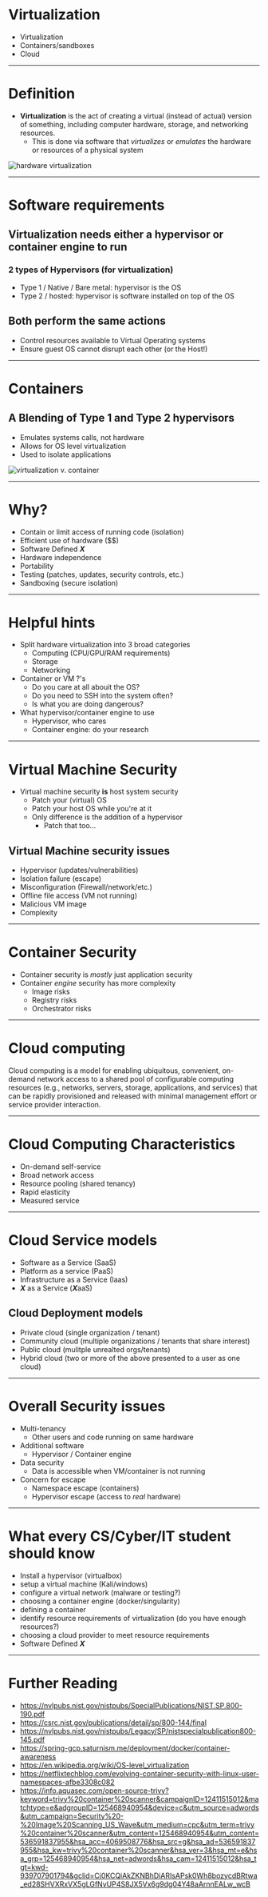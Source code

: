 # Virtualization

* Virtualization
* Containers/sandboxes
* Cloud

---

# Definition

* **Virtualization** is the act of creating a virtual (instead of actual) version of something, including
computer hardware, storage, and networking resources.
  * This is done via software that *virtualizes* or *emulates* the hardware or resources
    of a physical system

![hardware virtualization](./img/virt.png)

---

# Software requirements

## Virtualization needs either a hypervisor or container engine to run

### 2 types of Hypervisors (for virtualization)

* Type 1 / Native / Bare metal: hypervisor is the OS
* Type 2 / hosted: hypervisor is software installed on top of the OS

## Both perform the same actions

* Control resources available to Virtual Operating systems
* Ensure guest OS cannot disrupt each other (or the Host!)

---

# Containers

## A Blending of Type 1 and Type 2 hypervisors

* Emulates systems calls, not hardware
* Allows for OS level virtualization
* Used to isolate applications

![virtualization v. container](./img/virt-container.png)

---

# Why?

* Contain or limit access of running code (isolation)
* Efficient use of hardware ($$)
* Software Defined ***X***
* Hardware independence
* Portability
* Testing (patches, updates, security controls, etc.)
* Sandboxing (secure isolation)

---

# Helpful hints

* Split hardware virtualization into 3 broad categories
  * Computing (CPU/GPU/RAM requirements)
  * Storage
  * Networking
* Container or VM ?'s
  * Do you care at all abouit the OS?
  * Do you need to SSH into the system often?
  * Is what you are doing dangerous?
* What hypervisor/container engine to use
  * Hypervisor, who cares
  * Container engine: do your research

---

# Virtual Machine Security

* Virtual machine security **is** host system security
  * Patch your (virtual) OS
  * Patch your host OS while you're at it
  * Only difference is the addition of a hypervisor
    * Patch that too...

## Virtual Machine security issues

* Hypervisor (updates/vulnerabilities)
* Isolation failure (escape)
* Misconfiguration (Firewall/network/etc.)
* Offline file access (VM not running)
* Malicious VM image
* Complexity

---

# Container Security

* Container security is *mostly* just application security
* Container *engine* security has more complexity
  * Image risks
  * Registry risks
  * Orchestrator risks

---

# Cloud computing

Cloud computing is a model for enabling ubiquitous, convenient, on-demand network 
access to a shared pool of configurable computing resources (e.g., networks, 
servers, storage, applications, and services) that can be rapidly 
provisioned and released with minimal management effort or service 
provider interaction. 

---

# Cloud Computing Characteristics

* On-demand self-service
* Broad network access
* Resource pooling (shared tenancy)
* Rapid elasticity
* Measured service

---

# Cloud Service models

* Software as a Service (SaaS)
* Platform as a service (PaaS)
* Infrastructure as a Service (Iaas)
* ***X*** as a Service (***X***aaS)

## Cloud Deployment models

* Private cloud (single organization / tenant)
* Community cloud (multiple organizations / tenants that share interest)
* Public cloud (mulitple unrealted orgs/tenants)
* Hybrid cloud (two or more of the above presented to a user as one cloud)

---

# Overall Security issues

* Multi-tenancy
  * Other users and code running on same hardware
* Additional software
  * Hypervisor / Container engine
* Data security
  * Data is accessible when VM/container is not running
* Concern for escape
  * Namespace escape (containers)
  * Hypervisor escape (access to *real* hardware)

---

# What every CS/Cyber/IT student should know

* Install a hypervisor (virtualbox)
* setup a virtual machine (Kali/windows)
* configure a virtual network (malware or testing?)
* choosing a container engine (docker/singularity)
* defining a container
* identify resource requirements of virtualization (do you have enough resources?)
* choosing a cloud provider to meet resource requirements
* Software Defined ***X***

---

# Further Reading

* https://nvlpubs.nist.gov/nistpubs/SpecialPublications/NIST.SP.800-190.pdf
* https://csrc.nist.gov/publications/detail/sp/800-144/final
* https://nvlpubs.nist.gov/nistpubs/Legacy/SP/nistspecialpublication800-145.pdf
* https://spring-gcp.saturnism.me/deployment/docker/container-awareness
* https://en.wikipedia.org/wiki/OS-level_virtualization
* https://netflixtechblog.com/evolving-container-security-with-linux-user-namespaces-afbe3308c082
* https://info.aquasec.com/open-source-trivy?keyword=trivy%20container%20scanner&campaignID=12411515012&matchtype=e&adgroupID=125468940954&device=c&utm_source=adwords&utm_campaign=Security%20-%20Image%20Scanning_US_Wave&utm_medium=cpc&utm_term=trivy%20container%20scanner&utm_content=125468940954&utm_content=536591837955&hsa_acc=4069508776&hsa_src=g&hsa_ad=536591837955&hsa_kw=trivy%20container%20scanner&hsa_ver=3&hsa_mt=e&hsa_grp=125468940954&hsa_net=adwords&hsa_cam=12411515012&hsa_tgt=kwd-939707901794&gclid=Cj0KCQiAkZKNBhDiARIsAPsk0Wh8bozycdBRtwa_ed28SHVXRxVX5gLGfNvUP4S8JX5Vx6g9dg04Y48aArnnEALw_wcB
